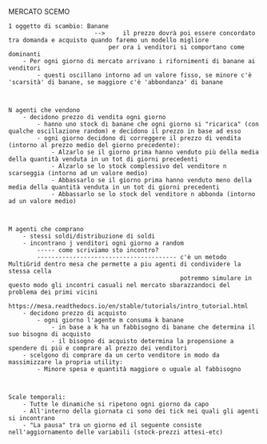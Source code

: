 MERCATO SCEMO



    1 oggetto di scambio: Banane
                            -->     il prezzo dovrà poi essere concordato tra domanda e acquisto quando faremo un modello migliore
                                per ora i venditori si comportano come dominanti 
        - Per ogni giorno di mercato arrivano i rifornimenti di banane ai venditori
            - questi oscillano intorno ad un valore fisso, se minore c'è 'scarsità' di banane, se maggiore c'è 'abbondanza' di banane



    N agenti che vendono
        - decidono prezzo di vendita ogni giorno
            - hanno uno stock di banane che ogni giorno si "ricarica" (con qualche oscillazione random) e decidono il prezzo in base ad esso 
            - ogni giorno decidono di correggere il prezzo di vendita (intorno al prezzo medio del giorno precedente):
                - Alzarlo se il giorno prima hanno venduto più della media della quantità venduta in un tot di giorni precedenti
                - Alzarlo se lo stock complessivo del venditore n scarseggia (intorno ad un valore medio)
                - Abbassarlo se il giorno prima hanno venduto meno della media della quantità venduta in un tot di giorni precedenti
                - Abbassarlo se lo stock del venditore n abbonda (intorno ad un valore medio)



    M agenti che comprano 
        - stessi soldi/distribuzione di soldi
        - incontrano j venditori ogni giorno a random
            ----- come scriviamo sto incontro?
            --------------------------------------- c'è un metodo MultiGrid dentro mesa che permette a piu agenti di condividere la stessa cella
                                                    potremmo simulare in questo modo gli incontri casuali nel mercato sbarazzandoci del problema dei primi vicini
                                                    https://mesa.readthedocs.io/en/stable/tutorials/intro_tutorial.html
        - decidono prezzo di acquisto
            - ogni giorno l'agente m consuma k banane
                - in base a k ha un fabbisogno di banane che determina il suo bisogno di acquisto
                - il bisogno di acquisto determina la propensione a spendere di più e comprare al prezzo dei venditori
        - scelgono di comprare da un certo venditore in modo da massimizzare la propria utility:
            - Minore spesa e quantità maggiore o uguale al fabbisogno



    Scale temporali:
        - Tutte le dinamiche si ripetono ogni giorno da capo
        - All'interno della giornata ci sono dei tick nei quali gli agenti si incontrano 
        - "La pausa" tra un giorno ed il seguente consiste nell'aggiornamento delle variabili (stock-prezzi attesi-etc) 
